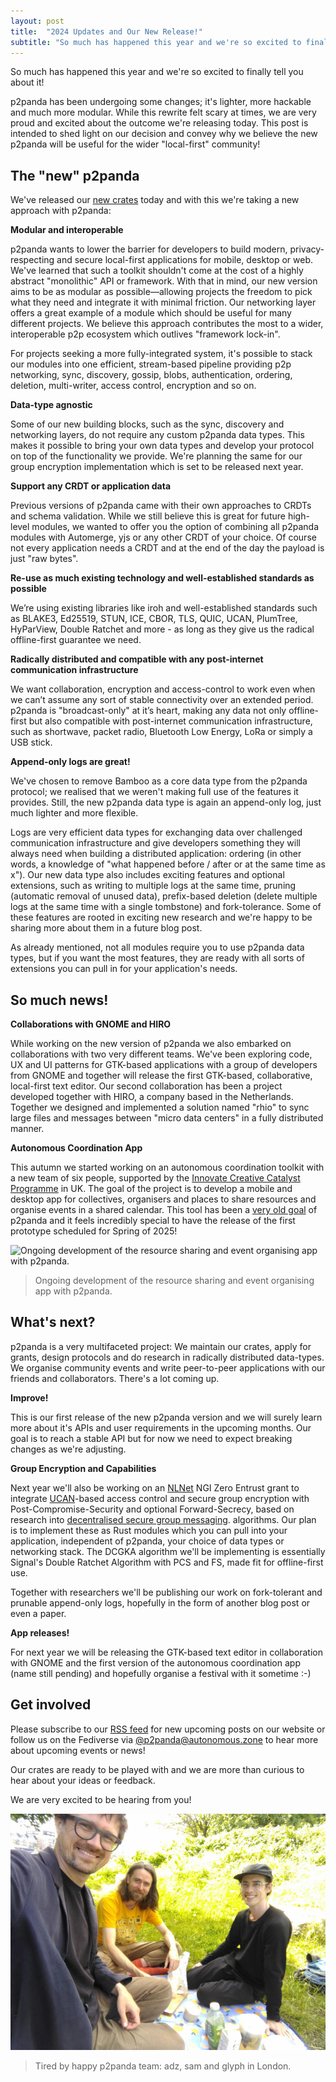 ```yaml
---
layout: post
title:  "2024 Updates and Our New Release!"
subtitle: "So much has happened this year and we're so excited to finally tell you about it!"
---
```


So much has happened this year and we're so excited to finally tell you about it!

p2panda has been undergoing some changes; it's lighter, more hackable and much more modular. While this rewrite felt scary at times, we are very proud and excited about the outcome we're releasing today. This post is intended to shed light on our decision and convey why we believe the new p2panda will be useful for the wider "local-first" community!

## The "new" p2panda

We've released our [new crates](https://github.com/p2panda/p2panda) today and with this we're taking a new approach with p2panda:

**Modular and interoperable**

p2panda wants to lower the barrier for developers to build modern, privacy-respecting and secure local-first applications for mobile, desktop or web. We've learned that such a toolkit shouldn't come at the cost of a highly abstract "monolithic" API or framework. With that in mind, our new version aims to be as modular as possible—allowing projects the freedom to pick what they need and integrate it with minimal friction. Our networking layer offers a great example of a module which should be useful for many different projects. We believe this approach contributes the most to a wider, interoperable p2p ecosystem which outlives "framework lock-in".

For projects seeking a more fully-integrated system, it's possible to stack our modules into one efficient, stream-based pipeline providing p2p networking, sync, discovery, gossip, blobs, authentication, ordering, deletion, multi-writer, access control, encryption and so on.

**Data-type agnostic**

Some of our new building blocks, such as the sync, discovery and networking layers, do not require any custom p2panda data types. This makes it possible to bring your own data types and develop your protocol on top of the functionality we provide. We're planning the same for our group encryption implementation which is set to be released next year.

**Support any CRDT or application data**

Previous versions of p2panda came with their own approaches to CRDTs and schema validation. While we still believe this is great for future high-level modules, we wanted to offer you the option of combining all p2panda modules with Automerge, yjs or any other CRDT of your choice. Of course not every application needs a CRDT and at the end of the day the payload is just "raw bytes".

**Re-use as much existing technology and well-established standards as possible**

We’re using existing libraries like iroh and well-established standards such as BLAKE3, Ed25519, STUN, ICE, CBOR, TLS, QUIC, UCAN, PlumTree, HyParView, Double Ratchet and more - as long as they give us the radical offline-first guarantee we need.

**Radically distributed and compatible with any post-internet communication infrastructure**

We want collaboration, encryption and access-control to work even when we can’t assume any sort of stable connectivity over an extended period. p2panda is "broadcast-only" at it’s heart, making any data not only offline-first but also compatible with post-internet communication infrastructure, such as shortwave, packet radio, Bluetooth Low Energy, LoRa or simply a USB stick.

**Append-only logs are great!**

We've chosen to remove Bamboo as a core data type from the p2panda protocol; we realised that we weren't making full use of the features it provides. Still, the new p2panda data type is again an append-only log, just much lighter and more flexible.

Logs are very efficient data types for exchanging data over challenged communication infrastructure and give developers something they will always need when building a distributed application: ordering (in other words, a knowledge of "what happened before / after or at the same time as x"). Our new data type also includes exciting features and optional extensions, such as writing to multiple logs at the same time, pruning (automatic removal of unused data), prefix-based deletion (delete multiple logs at the same time with a single tombstone) and fork-tolerance. Some of these features are rooted in exciting new research and we're happy to be sharing more about them in a future blog post.

As already mentioned, not all modules require you to use p2panda data types, but if you want the most features, they are ready with all sorts of extensions you can pull in for your application's needs.

## So much news!

**Collaborations with GNOME and HIRO**

While working on the new version of p2panda we also embarked on collaborations with two very different teams. We've been exploring code, UX and UI patterns for GTK-based applications with a group of developers from GNOME and together will release the first GTK-based, collaborative, local-first text editor. Our second collaboration has been a project developed together with HIRO, a company based in the Netherlands. Together we designed and implemented a solution named "rhio" to sync large files and messages between "micro data centers" in a fully distributed manner.

**Autonomous Coordination App**

This autumn we started working on an autonomous coordination toolkit with a new team of six people, supported by the [Innovate Creative Catalyst Programme](https://iuk-business-connect.org.uk/programme/creative-catalyst/) in UK. The goal of the project is to develop a mobile and desktop app for collectives, organisers and places to share resources and organise events in a shared calendar. This tool has been a [very old goal](https://media.ccc.de/v/36c3-10756-p2panda) of p2panda and it feels incredibly special to have the release of the first prototype scheduled for Spring of 2025!

![Ongoing development of the resource sharing and event organising app with p2panda.
](/assets/images/very_large_phone.jpg)

> Ongoing development of the resource sharing and event organising app with p2panda.

## What's next?

p2panda is a very multifaceted project: We maintain our crates, apply for grants, design protocols and do research in radically distributed data-types. We organise community events and write peer-to-peer applications with our friends and collaborators. There's a lot coming up.

**Improve!**

This is our first release of the new p2panda version and we will surely learn more about it's APIs and user requirements in the upcoming months. Our goal is to reach a stable API but for now we need to expect breaking changes as we're adjusting.

**Group Encryption and Capabilities**

Next year we'll also be working on an [NLNet](https://nlnet.nl/) NGI Zero Entrust grant to integrate [UCAN](https://github.com/ucan-wg/spec)-based access control and secure group encryption with Post-Compromise-Security and optional Forward-Secrecy, based on research into [decentralised secure group messaging](https://dl.acm.org/doi/10.1145/3460120.3484542). algorithms. Our plan is to implement these as Rust modules which you can pull into your application, independent of p2panda, your choice of data types or networking stack. The DCGKA algorithm we'll be implementing is essentially Signal's Double Ratchet Algorithm with PCS and FS, made fit for offline-first use.

Together with researchers we'll be publishing our work on fork-tolerant and prunable append-only logs, hopefully in the form of another blog post or even a paper.

**App releases!**

For next year we will be releasing the GTK-based text editor in collaboration with GNOME and the first version of the autonomous coordination app (name still pending) and hopefully organise a festival with it sometime :-)

## Get involved

Please subscribe to our [RSS feed](https://p2panda.org/feed.xml) for new upcoming posts on our website or follow us on the Fediverse via [@p2panda@autonomous.zone](https://autonomous.zone/@p2panda) to hear more about upcoming events or news!

Our crates are ready to be played with and we are more than curious to hear about your ideas or feedback.

We are very excited to be hearing from you!

![Tired by happy p2panda team: adz, sam and glyph in London](/assets/images/adz_sam_glyph.jpg)

> Tired by happy p2panda team: adz, sam and glyph in London.
